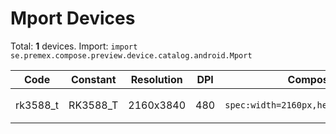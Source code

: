 # Mport Devices

Total: **1** devices. Import: `import se.premex.compose.preview.device.catalog.android.Mport`

| Code | Constant | Resolution | DPI | Compose Spec | Preview Usage |
|------|----------|------------|-----|-------------|---------------|
| rk3588_t | RK3588_T | 2160x3840 | 480 | `spec:width=2160px,height=3840px,dpi=480` | `@Preview(device = Mport.RK3588_T)` |

<!-- Generated automatically. Do not edit manually. -->
